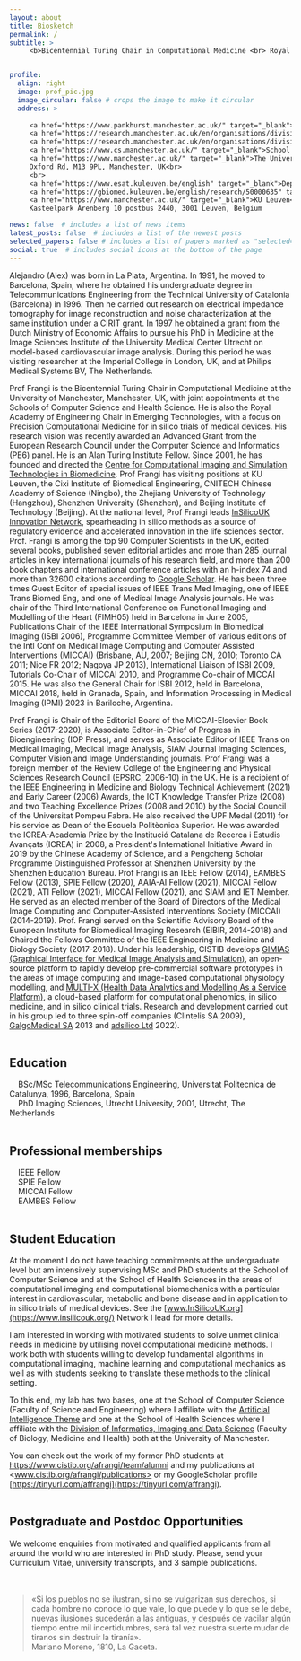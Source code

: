 ```yaml
---
layout: about
title: Biosketch
permalink: /
subtitle: >
     <b>Bicentennial Turing Chair in Computational Medicine <br> Royal Academy of Engineering Chair in Emerging Technologies</b>  


profile:
  align: right
  image: prof_pic.jpg
  image_circular: false # crops the image to make it circular
  address: >
     
     <a href="https://www.pankhurst.manchester.ac.uk/" target="_blank">Christabel Pankhurst Institute</a><br>
     <a href="https://research.manchester.ac.uk/en/organisations/division-of-informatics-imaging-data-sciences" target="_blank">Division of Informatics, Imaging and Data Sciences</a><br>
     <a href="https://research.manchester.ac.uk/en/organisations/division-of-informatics-imaging-data-sciences" target="_blank">School of Health Sciences</a>, <a href="https://www.bmh.manchester.ac.uk/" target="_blank">Faculty of Biology, Medicine and Health</a><br>
     <a href="https://www.cs.manchester.ac.uk/" target="_blank">School of Computer Science</a>, <a href="https://www.se.manchester.ac.uk/" target="_blank">Faculty of Science and Engineering</a><br>
     <a href="https://www.manchester.ac.uk/" target="_blank">The University of Manchester</a><br>
     Oxford Rd, M13 9PL, Manchester, UK<br>
     <br>
     <a href="https://www.esat.kuleuven.be/english" target="_blank">Department of Electrical Engineering</a><br>
     <a href="https://gbiomed.kuleuven.be/english/research/50000635" target="_blank">Department of Cardiovascular Sciences</a><br>
     <a href="https://www.manchester.ac.uk/" target="_blank">KU Leuven</a><br>
     Kasteelpark Arenberg 10 postbus 2440, 3001 Leuven, Belgium

news: false  # includes a list of news items
latest_posts: false  # includes a list of the newest posts
selected_papers: false # includes a list of papers marked as "selected={true}"
social: true  # includes social icons at the bottom of the page
---
```



Alejandro (Alex) was born in La Plata, Argentina. In 1991, he moved to Barcelona, Spain, where he obtained his undergraduate degree in Telecommunications Engineering from the Technical University of Catalonia (Barcelona) in 1996. Then he carried out research on electrical impedance tomography for image reconstruction and noise characterization at the same institution under a CIRIT grant. In 1997 he obtained a grant from the Dutch Ministry of Economic Affairs to pursue his PhD in Medicine at the Image Sciences Institute of the University Medical Center Utrecht on model-based cardiovascular image analysis. During this period he was visiting researcher at the Imperial College in London, UK, and at Philips Medical Systems BV, The Netherlands.

Prof Frangi is the Bicentennial Turing Chair in Computational Medicine at the University of Manchester, Manchester, UK, with joint appointments at the Schools of Computer Science and Health Science. He is also the Royal Academy of Engineering Chair in Emerging Technologies, with a focus on Precision Computational Medicine for in silico trials of medical devices. His research vision was recently awarded an Advanced Grant from the European Research Council under the Computer Science and Informatics (PE6) panel. He is an Alan Turing Institute Fellow. Since 2001, he has founded and directed the [Centre for Computational Imaging and Simulation Technologies in Biomedicine](https://cistib.org/). Prof Frangi has visiting positions at KU Leuven, the Cixi Institute of Biomedical Engineering, CNITECH Chinese Academy of Science (Ningbo), the Zhejiang University of Technology (Hangzhou), Shenzhen University (Shenzhen), and Beijing Institute of Technology (Beijing). At the national level, Prof Frangi leads [InSilicoUK Innovation Network](http://www.insilicouk.org/), spearheading in silico methods as a source of regulatory evidence and accelerated innovation in the life sciences sector. Prof. Frangi is among the top 90 Computer Scientists in the UK, edited several books, published seven editorial articles and more than 285 journal articles in key international journals of his research field, and more than 200 book chapters and international conference articles with an h-index 74 and more than 32600 citations according to [Google Scholar](https://scholar.google.co.uk/citations?user=Wh2NVtYAAAAJ&hl=en&oi=ao). He has been three times Guest Editor of special issues of IEEE Trans Med Imaging, one of IEEE Trans Biomed Eng, and one of Medical Image Analysis journals. He was chair of the Third International Conference on Functional Imaging and Modelling of the Heart (FIMH05) held in Barcelona in June 2005, Publications Chair of the IEEE International Symposium in Biomedical Imaging (ISBI 2006), Programme Committee Member of various editions of the Intl Conf on Medical Image Computing and Computer Assisted Interventions (MICCAI) (Brisbane, AU, 2007; Beijing CN, 2010; Toronto CA 2011; Nice FR 2012; Nagoya JP 2013), International Liaison of ISBI 2009, Tutorials Co-Chair of MICCAI 2010, and Programme Co-chair of MICCAI 2015. He was also the General Chair for ISBI 2012, held in Barcelona, MICCAI 2018, held in Granada, Spain, and Information Processing in Medical Imaging (IPMI) 2023 in Bariloche, Argentina.

Prof Frangi is Chair of the Editorial Board of the MICCAI-Elsevier Book Series (2017-2020), is Associate Editor-in-Chief of Progress in Bioengineering (IOP Press), and serves as Associate Editor of IEEE Trans on Medical Imaging, Medical Image Analysis, SIAM Journal Imaging Sciences, Computer Vision and Image Understanding journals. Prof Frangi was a foreign member of the Review College of the Engineering and Physical Sciences Research Council (EPSRC, 2006-10) in the UK. He is a recipient of the IEEE Engineering in Medicine and Biology Technical Achievement (2021) and Early Career (2006) Awards, the ICT Knowledge Transfer Prize (2008) and two Teaching Excellence Prizes (2008 and 2010) by the Social Council of the Universitat Pompeu Fabra. He also received the UPF Medal (2011) for his service as Dean of the Escuela Politècnica Superior. He was awarded the ICREA-Academia Prize by the Institució Catalana de Recerca i Estudis Avançats (ICREA) in 2008, a President's International Initiative Award in 2019 by the Chinese Academy of Science, and a Pengcheng Scholar Programme Distinguished Professor at Shenzhen University by the Shenzhen Education Bureau. Prof Frangi is an IEEE Fellow (2014), EAMBES Fellow (2013), SPIE Fellow (2020), AAIA-AI Fellow (2021), MICCAI Fellow (2021), ATI Fellow (2021), MICCAI Fellow (2021), and SIAM and IET Member. He served as an elected member of the Board of Directors of the Medical Image Computing and Computer-Assisted Interventions Society (MICCAI) (2014-2019). Prof. Frangi served on the Scientific Advisory Board of the European Institute for Biomedical Imaging Research (EIBIR, 2014-2018) and Chaired the Fellows Committee of the IEEE Engineering in Medicine and Biology Society (2017-2018). Under his leadership, CISTIB develops [GIMIAS (Graphical Interface for Medical Image Analysis and Simulation)](http://www.gimias.org/), an open-source platform to rapidly develop pre-commercial software prototypes in the areas of image computing and image-based computational physiology modelling, and [MULTI-X (Health Data Analytics and Modelling As a Service Platform)](https://www.multi-x.org/), a cloud-based platform for computational phenomics, in silico medicine, and in silico clinical trials. Research and development carried out in his group led to three spin-off companies (Clintelis SA 2009), [GalgoMedical SA](http://www.galgomedical.com/) 2013 and [adsilico Ltd](https://adsilico.uk/) 2022).             
<br>
 
## Education

&nbsp;&nbsp;&nbsp;&nbsp;BSc/MSc Telecommunications Engineering, Universitat Politecnica de Catalunya, 1996, Barcelona, Spain  
&nbsp;&nbsp;&nbsp;&nbsp;PhD Imaging Sciences, Utrecht University, 2001, Utrecht, The Netherlands  
<br>

## Professional memberships

&nbsp;&nbsp;&nbsp;&nbsp;IEEE Fellow  
&nbsp;&nbsp;&nbsp;&nbsp;SPIE Fellow  
&nbsp;&nbsp;&nbsp;&nbsp;MICCAI Fellow  
&nbsp;&nbsp;&nbsp;&nbsp;EAMBES Fellow  
<br>

## Student Education

At the moment I do not have teaching commitments at the undergraduate level but am intensively supervising MSc and PhD students at the School of Computer Science and at the School of Health Sciences in the areas of computational imaging and computational biomechanics with a particular interest in cardiovascular, metabolic and bone disease and in application to in silico trials of medical devices. See the [www.InSilicoUK.org](https://www.insilicouk.org/) Network I lead for more details. 

I am interested in working with motivated students to solve unmet clinical needs in medicine by utilising novel computational medicine methods. I work both with students willing to develop fundamental algorithms in computational imaging, machine learning and computational mechanics as well as with students seeking to translate these methods to the clinical setting. 

To this end, my lab has two bases, one at the School of Computer Science (Faculty of Science and Engineering) where I affiliate with the [Artificial Intelligence Theme](https://www.cs.manchester.ac.uk/research/themes/artificial-intelligence) and one at the School of Health Sciences where I affiliate with the [Division of Informatics, Imaging and Data Science](https://research.manchester.ac.uk/en/organisations/division-of-informatics-imaging-data-sciences/) (Faculty of Biology, Medicine and Health) both at the University of Manchester.  

You can check out the work of my former PhD students at <https://www.cistib.org/afrangi/team/alumni> and my publications at <www.cistib.org/afrangi/publications> or my GoogleScholar profile [https://tinyurl.com/affrangi](https://tinyurl.com/affrangi).  
<br>
  
## Postgraduate and Postdoc Opportunities

We welcome enquiries from motivated and qualified applicants from all around the world who are interested in PhD study. Please, send your Curriculum Vitae, university transcripts, and 3 sample publications.  
<br><br>

> «Si los pueblos no se ilustran, si no se vulgarizan sus derechos, si cada hombre no conoce lo que vale, lo que puede y lo que se le debe, nuevas ilusiones sucederán a las antiguas, y después de vacilar algún tiempo entre mil incertidumbres, será tal vez nuestra suerte mudar de tiranos sin destruir la tiranía».  
> Mariano Moreno, 1810, La Gaceta. 



